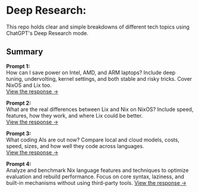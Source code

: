 # Deep Research:

This repo holds clear and simple breakdowns of different tech topics using ChatGPT's Deep Research mode.

## Summary

**Prompt 1:**  
How can I save power on Intel, AMD, and ARM laptops? Include deep tuning, undervolting, kernel settings, and both stable and risky tricks. Cover NixOS and Lix too.  
[View the response →](./pwr.md)

**Prompt 2:**  
What are the real differences between Lix and Nix on NixOS? Include speed, features, how they work, and where Lix could be better.  
[View the response →](./lix.md)

**Prompt 3:**  
What coding AIs are out now? Compare local and cloud models, costs, speed, sizes, and how well they code across languages.  
[View the response →](./ai.md)

**Prompt 4:**  
Analyze and benchmark Nix language features and techniques to optimize evaluation and rebuild performance. Focus on core syntax, laziness, and built-in mechanisms without using third-party tools.
[View the response →](./nix.md)
